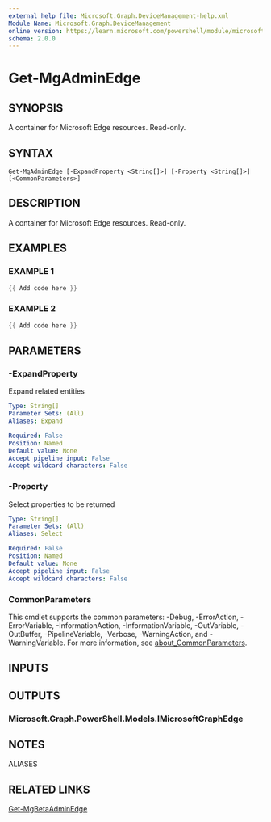 ```yaml
---
external help file: Microsoft.Graph.DeviceManagement-help.xml
Module Name: Microsoft.Graph.DeviceManagement
online version: https://learn.microsoft.com/powershell/module/microsoft.graph.devicemanagement/get-mgadminedge
schema: 2.0.0
---
```


# Get-MgAdminEdge

## SYNOPSIS
A container for Microsoft Edge resources.
Read-only.

## SYNTAX

```
Get-MgAdminEdge [-ExpandProperty <String[]>] [-Property <String[]>] [<CommonParameters>]
```

## DESCRIPTION
A container for Microsoft Edge resources.
Read-only.

## EXAMPLES

### EXAMPLE 1
```powershell
{{ Add code here }}
```

### EXAMPLE 2
```powershell
{{ Add code here }}
```

## PARAMETERS

### -ExpandProperty
Expand related entities

```yaml
Type: String[]
Parameter Sets: (All)
Aliases: Expand

Required: False
Position: Named
Default value: None
Accept pipeline input: False
Accept wildcard characters: False
```

### -Property
Select properties to be returned

```yaml
Type: String[]
Parameter Sets: (All)
Aliases: Select

Required: False
Position: Named
Default value: None
Accept pipeline input: False
Accept wildcard characters: False
```

### CommonParameters
This cmdlet supports the common parameters: -Debug, -ErrorAction, -ErrorVariable, -InformationAction, -InformationVariable, -OutVariable, -OutBuffer, -PipelineVariable, -Verbose, -WarningAction, and -WarningVariable. For more information, see [about_CommonParameters](http://go.microsoft.com/fwlink/?LinkID=113216).

## INPUTS

## OUTPUTS

### Microsoft.Graph.PowerShell.Models.IMicrosoftGraphEdge
## NOTES

ALIASES

## RELATED LINKS
[Get-MgBetaAdminEdge](/powershell/module/Microsoft.Graph.Beta.DeviceManagement/Get-MgAdminEdge?view=graph-powershell-beta)
